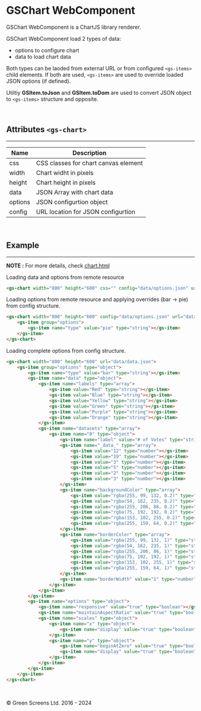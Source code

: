 # GSChart WebComponent

GSChart WebComponent is a ChartJS library renderer.

GSChart WebComponent load 2 types of data:
 - options to configure chart
 - data to load chart data

Both types can be laoded from external URL or from configured ```<gs-items>``` child elements.
If both are used, ```<gs-items>``` are used to override loaded JSON options (if defined).

Utiltiy **GSItem.toJson** and **GSItem.toDom** are used to convert JSON object to ```<gs-items>``` structure and opposite.

<br>

## Attributes ```<gs-chart>```
---

| Name               | Description                                         |
|--------------------|-----------------------------------------------------|
| css                | CSS classes for chart canvas element                |
| width              | Chart widht in pixels                               |
| height             | Chart height in pixels                              |
| data               | JSON Array with chart data                          |
| options            | JSON configurtion object                            |
| config             | URL location for JSON configurtion                  |


<br>

## Example
---

**NOTE :** 
For more details, check [chart.html](../../demos/extra/GSChart.html)

Loading data and options from remote resource

```html
<gs-chart width="800" height="600" css="" config="data/options.json" url="data/data.json"></gs-chart>
```

Loading options from remote resource and applying overrides (bar -> pie) from config structure.

```html
<gs-chart width="800" height="600" config="data/options.json" url="data/data.json">
    <gs-item group="options">
        <gs-item name="type" value="pie" type="string"></gs-item>
    </gs-item>
</gs-chart>
```

Loading complete options from config structure.

```html
<gs-chart width="800" height="600" url="data/data.json">
    <gs-item group="options" type="object">
        <gs-item name="type" value="bar" type="string"></gs-item>
        <gs-item name="data" type="object">
            <gs-item name="labels" type="array">
                <gs-item value="Red" type="string"></gs-item>
                <gs-item value="Blue" type="string"></gs-item>
                <gs-item value="Yellow" type="string"></gs-item>
                <gs-item value="Green" type="string"></gs-item>
                <gs-item value="Purple" type="string"></gs-item>
                <gs-item value="Orange" type="string"></gs-item>
            </gs-item>
            <gs-item name="datasets" type="array">
                <gs-item name="0" type="object">
                    <gs-item name="label" value="# of Votes" type="string"></gs-item>
                    <gs-item name="_data_" type="array">
                        <gs-item value="12" type="number"></gs-item>
                        <gs-item value="19" type="number"></gs-item>
                        <gs-item value="3" type="number"></gs-item>
                        <gs-item value="5" type="number"></gs-item>
                        <gs-item value="2" type="number"></gs-item>
                        <gs-item value="3" type="number"></gs-item>
                    </gs-item>
                    <gs-item name="backgroundColor" type="array">
                        <gs-item value="rgba(255, 99, 132, 0.2)" type="string"></gs-item>
                        <gs-item value="rgba(54, 162, 235, 0.2)" type="string"></gs-item>
                        <gs-item value="rgba(255, 206, 86, 0.2)" type="string"></gs-item>
                        <gs-item value="rgba(75, 192, 192, 0.2)" type="string"></gs-item>
                        <gs-item value="rgba(153, 102, 255, 0.2)" type="string"></gs-item>
                        <gs-item value="rgba(255, 159, 64, 0.2)" type="string"></gs-item>
                    </gs-item>
                    <gs-item name="borderColor" type="array">
                        <gs-item value="rgba(255, 99, 132, 1)" type="string"></gs-item>
                        <gs-item value="rgba(54, 162, 235, 1)" type="string"></gs-item>
                        <gs-item value="rgba(255, 206, 86, 1)" type="string"></gs-item>
                        <gs-item value="rgba(75, 192, 192, 1)" type="string"></gs-item>
                        <gs-item value="rgba(153, 102, 255, 1)" type="string"></gs-item>
                        <gs-item value="rgba(255, 159, 64, 1)" type="string"></gs-item>
                    </gs-item>
                    <gs-item name="borderWidth" value="1" type="number"></gs-item>
                </gs-item>
            </gs-item>
        </gs-item>
        <gs-item name="options" type="object">
            <gs-item name="responsive" value="true" type="boolean"></gs-item>
            <gs-item name="maintainAspectRatio" value="true" type="boolean"></gs-item>
            <gs-item name="scales" type="object">
                <gs-item name="x" type="object">
                    <gs-item name="display" value="true" type="boolean"></gs-item>
                </gs-item>
                <gs-item name="y" type="object">
                    <gs-item name="beginAtZero" value="true" type="boolean"></gs-item>
                    <gs-item name="display" value="true" type="boolean"></gs-item>
                </gs-item>
            </gs-item>
        </gs-item>
    </gs-item>        
</gs-chart>
```

<br>

&copy; Green Screens Ltd. 2016 - 2024
